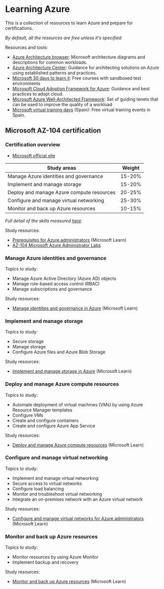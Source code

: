 # Learning Azure

This is a collection of resources to learn Azure and prepare for certifications. 

*By default, all the resources are free unless it's specified.*

Resources and tools:
* [Azure Architecture browser](https://docs.microsoft.com/en-us/azure/architecture/browse/): Microsoft architecture diagrams and descriptions for common workloads.
* [Azure Architecture Center](https://docs.microsoft.com/azure/architecture/): Guidance for architecting solutions on Azure using established patterns and practices.
* [Microsoft 30 days to learn it](https://developer.microsoft.com/offers/30-days-to-learn-it): Free courses with sandboxed test environments
* [Microsoft Cloud Adoption Framework for Azure](https://docs.microsoft.com/azure/cloud-adoption-framework/): Guidance and best practices to adopt cloud.
* [Microsoft Azure Well-Architected Framework](https://docs.microsoft.com/azure/architecture/framework/): Set of guiding tenets that can be used to improve the quality of a workload
* [Microsoft virtual training days](https://www.microsoft.com/es-es/training-days) (Spain): Free virtual training events in Spain.

## Microsoft AZ-104 certification
### Certification overview
* [Microsoft official site](https://docs.microsoft.com/en-us/learn/certifications/exams/az-104)


| Study areas | Weight |
|---|---|
| Manage Azure identities and governance | 15-20% |
| Implement and manage storage | 15-20% |
| Deploy and manage Azure compute resources | 20-25% |
| Configure and manage virtual networking | 25-30% |
| Monitor and back up Azure resources | 10-15% |

*Full detail of the skills measured [here](https://query.prod.cms.rt.microsoft.com/cms/api/am/binary/RE4pCWy).*


Study resources:
* [Prerequisites for Azure administrators](https://docs.microsoft.com/en-us/learn/paths/az-104-administrator-prerequisites/) (Microsoft Learn)
* [AZ-104 Microsoft Azure Administrator Labs](https://microsoftlearning.github.io/AZ-104-MicrosoftAzureAdministrator/)

### Manage Azure identities and governance

Topics to study:
* Manage Azure Active Directory (Azure AD) objects
* Manage role-based access control (RBAC)
* Manage subscriptions and governance

Study resources:
* [Manage identities and governance in Azure](https://docs.microsoft.com/en-us/learn/paths/az-104-manage-identities-governance/) (Microsoft Learn) 


### Implement and manage storage

Topics to study:
* Secure storage
* Manage storage
* Configure Azure files and Azure Blob Storage

Study resources:
* [Implement and manage storage in Azure](https://docs.microsoft.com/en-us/learn/paths/az-104-manage-storage/) (Microsoft Learn) 

### Deploy and manage Azure compute resources

Topics to study:
* Automate deployment of virtual machines (VMs) by using Azure Resource Manager templates
* Configure VMs
* Create and configure containers
* Create and configure Azure App Service

Study resources:
* [Deploy and manage Azure compute resources](https://docs.microsoft.com/en-us/learn/paths/az-104-manage-compute-resources/) (Microsoft Learn) 

### Configure and manage virtual networking

Topics to study:
* Implement and manage virtual networking
* Secure access to virtual networks
* Configure load balancing
* Monitor and troubleshoot virtual networking
* Integrate an on-premises network with an Azure virtual network

Study resources:
* [Configure and manage virtual networks for Azure administrators](https://docs.microsoft.com/en-us/learn/paths/az-104-manage-virtual-networks/) (Microsoft Learn) 

### Monitor and back up Azure resources

Topics to study:
* Monitor resources by using Azure Monitor
* Implement backup and recovery

Study resources:
* [Monitor and back up Azure resources](https://docs.microsoft.com/en-us/learn/paths/az-104-monitor-backup-resources/) (Microsoft Learn) 